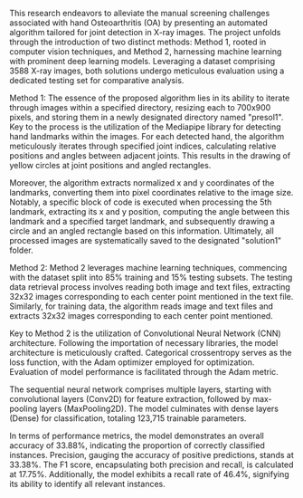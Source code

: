This research endeavors to alleviate the manual screening challenges associated with hand Osteoarthritis (OA) by presenting an automated algorithm tailored for joint detection in X-ray images. 
The project unfolds through the introduction of two distinct methods: Method 1, rooted in computer vision techniques, and Method 2, harnessing machine learning with prominent deep learning models. 
Leveraging a dataset comprising 3588 X-ray images, both solutions undergo meticulous evaluation using a dedicated testing set for comparative analysis.

Method 1:
The essence of the proposed algorithm lies in its ability to iterate through images within a specified directory, resizing each to 700x900 pixels, and storing them in a newly designated directory named "presol1". 
Key to the process is the utilization of the Mediapipe library for detecting hand landmarks within the images. For each detected hand, the algorithm meticulously iterates through specified joint indices, calculating relative positions and angles between adjacent joints. 
This results in the drawing of yellow circles at joint positions and angled rectangles.

Moreover, the algorithm extracts normalized x and y coordinates of the landmarks, converting them into pixel coordinates relative to the image size. 
Notably, a specific block of code is executed when processing the 5th landmark, extracting its x and y position, computing the angle between this landmark and a specified target landmark, and subsequently drawing a circle and an angled rectangle based on this information. 
Ultimately, all processed images are systematically saved to the designated "solution1" folder.

Method 2:
Method 2 leverages machine learning techniques, commencing with the dataset split into 85% training and 15% testing subsets. 
The testing data retrieval process involves reading both image and text files, extracting 32x32 images corresponding to each center point mentioned in the text file. 
Similarly, for training data, the algorithm reads image and text files and extracts 32x32 images corresponding to each center point mentioned.

Key to Method 2 is the utilization of Convolutional Neural Network (CNN) architecture. Following the importation of necessary libraries, the model architecture is meticulously crafted. 
Categorical crossentropy serves as the loss function, with the Adam optimizer employed for optimization. Evaluation of model performance is facilitated through the Adam metric.

The sequential neural network comprises multiple layers, starting with convolutional layers (Conv2D) for feature extraction, followed by max-pooling layers (MaxPooling2D). 
The model culminates with dense layers (Dense) for classification, totaling 123,715 trainable parameters.

In terms of performance metrics, the model demonstrates an overall accuracy of 33.88%, indicating the proportion of correctly classified instances. 
Precision, gauging the accuracy of positive predictions, stands at 33.38%. The F1 score, encapsulating both precision and recall, is calculated at 17.75%. 
Additionally, the model exhibits a recall rate of 46.4%, signifying its ability to identify all relevant instances.





